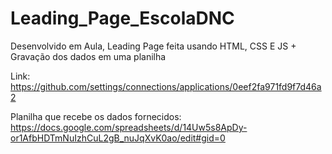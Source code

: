 # Leading_Page_EscolaDNC
Desenvolvido em Aula, Leading Page feita usando HTML, CSS E JS + Gravação dos dados em uma planilha 

Link:
https://github.com/settings/connections/applications/0eef2fa971fd9f7d46a2

Planilha que recebe os dados fornecidos:
https://docs.google.com/spreadsheets/d/14Uw5s8ApDy-or1AfbHDTmNuIzhCuL2gB_nuJqXvK0ao/edit#gid=0

